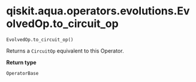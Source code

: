 # qiskit.aqua.operators.evolutions.EvolvedOp.to\_circuit\_op

`EvolvedOp.to_circuit_op()`

Returns a `CircuitOp` equivalent to this Operator.

**Return type**

`OperatorBase`
